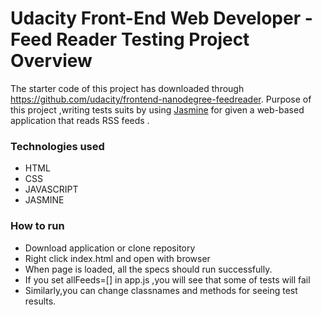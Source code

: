# Udacity Front-End Web Developer - Feed Reader Testing Project Overview
The starter code of this project has downloaded through  https://github.com/udacity/frontend-nanodegree-feedreader.
Purpose of this project ,writing tests suits by using [Jasmine](http://jasmine.github.io/) for given a web-based application that reads RSS feeds .

### Technologies used
- HTML
- CSS
- JAVASCRIPT
- JASMINE

### How to run
- Download application or clone repository
- Right click index.html and open with browser
- When page is loaded, all the specs should run successfully.
- If you set allFeeds=[] in app.js ,you will see that some of tests will fail
- Similarly,you can change classnames and methods for seeing test results.